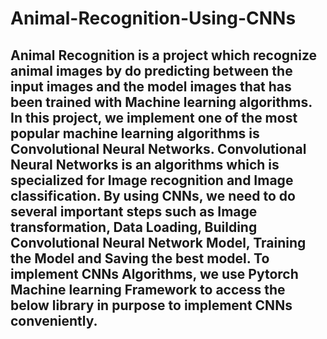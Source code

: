 # Animal-Recognition-Using-CNNs
## Animal Recognition is a project which recognize animal images by do predicting between the input images and the model images that has been trained with Machine learning algorithms. In this project, we implement one of the most popular machine learning algorithms is Convolutional Neural Networks. Convolutional Neural Networks is an algorithms which is specialized for Image recognition and Image classification. By using CNNs, we need to do several important steps such as Image transformation, Data Loading, Building Convolutional Neural Network Model, Training the Model and Saving the best model. To implement CNNs Algorithms, we use Pytorch Machine learning Framework to access the below library in purpose to implement CNNs conveniently.
